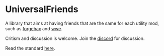 # UniversalFriends
A library that aims at having friends that are the same for each utility mod, such as [forgehax](https://github.com/fr1kin/ForgeHax) and [wwe](https://wweclient.com/). 

Critism and discussion is welcome. Join the [discord](https://discord.gg/JNjnpBu) for discussion.

Read the standard [here](STANDARD.md).
